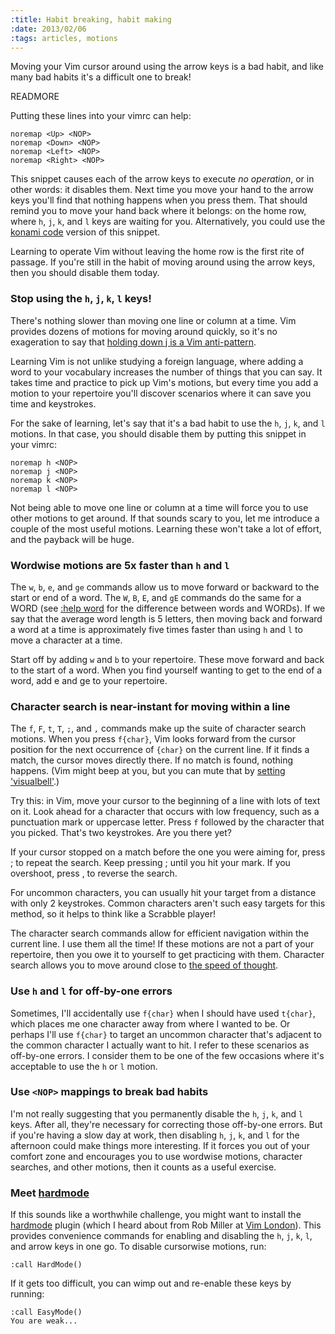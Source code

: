 ```yaml
--- 
:title: Habit breaking, habit making
:date: 2013/02/06
:tags: articles, motions
---
```


Moving your Vim cursor around using the arrow keys is a bad habit, and like many bad habits it's a difficult one to break!

READMORE

Putting these lines into your vimrc can help:

    noremap <Up> <NOP>
    noremap <Down> <NOP>
    noremap <Left> <NOP>
    noremap <Right> <NOP>

This snippet causes each of the arrow keys to execute *no operation*, or in other words: it disables them. Next time you move your hand to the arrow keys you'll find that nothing happens when you press them. That should remind you to move your hand back where it belongs: on the home row, where `h`, `j`, `k`, and `l` keys are waiting for you. Alternatively, you could use the [konami code][] version of this snippet.

Learning to operate Vim without leaving the home row is the first rite of passage. If you're still in the habit of moving around using the arrow keys, then you should disable them today.

[konami code]: http://www.tylercipriani.com/vim.html

### Stop using the `h`, `j`, `k`, `l` keys!

There's nothing slower than moving one line or column at a time. Vim provides dozens of motions for moving around quickly, so it's no exageration to say that [holding down j is a Vim anti-pattern][long-distances].

Learning Vim is not unlike studying a foreign language, where adding a word to your vocabulary increases the number of things that you can say. It takes time and practice to pick up Vim's motions, but every time you add a motion to your repertoire you'll discover scenarios where it can save you time and keystrokes.

For the sake of learning, let's say that it's a bad habit to use the `h`, `j`, `k`, and `l` motions. In that case, you should disable them by putting this snippet in your vimrc:

    noremap h <NOP>
    noremap j <NOP>
    noremap k <NOP>
    noremap l <NOP>

Not being able to move one line or column at a time will force you to use other motions to get around. If that sounds scary to you, let me introduce a couple of the most useful motions. Learning these won't take a lot of effort, and the payback will be huge.

### Wordwise motions are 5x faster than `h` and `l`

The `w`, `b`, `e`, and `ge` commands allow us to move forward or backward to the start or end of a word. The `W`, `B`, `E`, and `gE` commands do the same for a WORD (see [:help word][] for the difference between words and WORDs). If we say that the average word length is 5 letters, then moving back and forward a word at a time is approximately five times faster than using `h` and `l` to move a character at a time.

Start off by adding `w` and `b` to your repertoire. These move forward and back to the start of a word. When you find yourself wanting to get to the end of a word, add e and ge to your repertoire.

### Character search is near-instant for moving within a line

The `f`, `F`, `t`, `T`, `;`, and `,` commands make up the suite of character search motions. When you press `f{char}`, Vim looks forward from the cursor position for the next occurrence of `{char}` on the current line. If it finds a match, the cursor moves directly there. If no match is found, nothing happens. (Vim might beep at you, but you can mute that by [setting 'visualbell'][vb].)

Try this: in Vim, move your cursor to the beginning of a line with lots of text on it. Look ahead for a character that occurs with low frequency, such as a punctuation mark or uppercase letter. Press `f` followed by the character that you picked. That's two keystrokes. Are you there yet?

If your cursor stopped on a match before the one you were aiming for, press ; to repeat the search. Keep pressing ; until you hit your mark. If you overshoot, press , to reverse the search.

For uncommon characters, you can usually hit your target from a distance with only 2 keystrokes. Common characters aren't such easy targets for this method, so it helps to think like a Scrabble player!

The character search commands allow for efficient navigation within the current line. I use them all the time! If these motions are not a part of your repertoire, then you owe it to yourself to get practicing with them. Character search allows you to move around close to [the speed of thought][oredev-vim].

### Use `h` and `l` for off-by-one errors

Sometimes, I'll accidentally use `f{char}` when I should have used `t{char}`, which places me one character away from where I wanted to be. Or perhaps I'll use `f{char}` to target an uncommon character that's adjacent to the common character I actually want to hit. I refer to these scenarios as off-by-one errors. I consider them to be one of the few occasions where it's acceptable to use the `h` or `l` motion.

### Use `<NOP>` mappings to break bad habits

I'm not really suggesting that you permanently disable the `h`, `j`, `k`, and `l` keys. After all, they're necessary for correcting those off-by-one errors. But if you're having a slow day at work, then disabling `h`, `j`, `k`, and `l` for the afternoon could make things more interesting. If it forces you out of your comfort zone and encourages you to use wordwise motions, character searches, and other motions, then it counts as a useful exercise.

### Meet [hardmode][]

If this sounds like a worthwhile challenge, you might want to install the [hardmode][] plugin (which I heard about from Rob Miller at [Vim London][]). This provides convenience commands for enabling and disabling the `h`, `j`, `k`, `l`, and arrow keys in one go. To disable cursorwise motions, run:

    :call HardMode()

If it gets too difficult, you can wimp out and re-enable these keys by running:

    :call EasyMode()
    You are weak...

[long-distances]: http://vimuniversity.com/samples/jumping-long-distances
[oredev-vim]: http://vimeo.com/53144573
[oredev-slides]: https://speakerdeck.com/nelstrom/vim-precision-editing-at-the-speed-of-thought
[:help word]: http://vimdoc.sourceforge.net/htmldoc/motion.html#word
[vb]: http://vimdoc.sourceforge.net/htmldoc/options.html#'vb'
[hardmode]: https://github.com/wikitopian/hardmode
[Vim London]: http://www.meetup.com/Vim-London/

